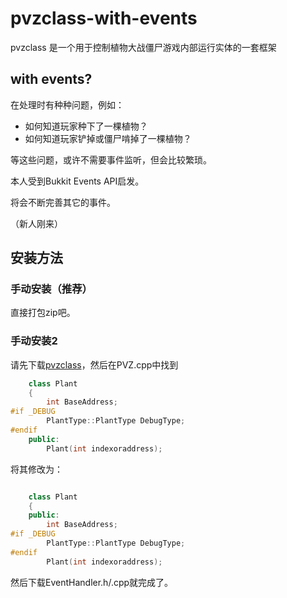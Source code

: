 # pvzclass-with-events
pvzclass 是一个用于控制植物大战僵尸游戏内部运行实体的一套框架

## with events?

在处理时有种种问题，例如：

+ 如何知道玩家种下了一棵植物？
+ 如何知道玩家铲掉或僵尸啃掉了一棵植物？

等这些问题，或许不需要事件监听，但会比较繁琐。

本人受到Bukkit Events API启发。

将会不断完善其它的事件。

（新人刚来）

## 安装方法

### 手动安装（推荐）

直接打包zip吧。

### 手动安装2

请先下载[pvzclass](https://github.com/Lazuplis-Mei/pvzclass)，然后在PVZ.cpp中找到

```cpp
	class Plant
	{
		int BaseAddress;
#if _DEBUG
		PlantType::PlantType DebugType;
#endif
	public:
		Plant(int indexoraddress);
```

将其修改为：

```cpp

	class Plant
	{
	public:
		int BaseAddress;
#if _DEBUG
		PlantType::PlantType DebugType;
#endif
		Plant(int indexoraddress);
```
然后下载EventHandler.h/.cpp就完成了。
